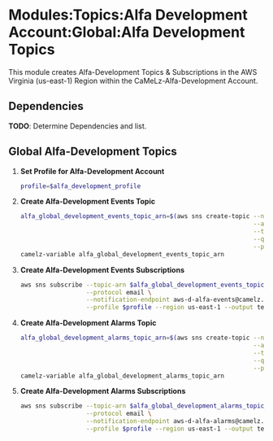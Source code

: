 # Modules:Topics:Alfa Development Account:Global:Alfa Development Topics

This module creates Alfa-Development Topics & Subscriptions in the AWS Virginia (us-east-1) Region within the
CaMeLz-Alfa-Development Account.

## Dependencies

**TODO**: Determine Dependencies and list.

## Global Alfa-Development Topics

1. **Set Profile for Alfa-Development Account**

    ```bash
    profile=$alfa_development_profile
    ```

1. **Create Alfa-Development Events Topic**

    ```bash
    alfa_global_development_events_topic_arn=$(aws sns create-topic --name Alfa-Development-Events \
                                                                    --attributes "DisplayName=ALFD Events" \
                                                                    --tags Key=Name,Value=Alfa-Development-Events-Topic Key=Company,Value=Alfa Key=Environment,Value=Development \
                                                                    --query 'TopicArn' \
                                                                    --profile $profile --region us-east-1 --output text)
    camelz-variable alfa_global_development_events_topic_arn
    ```

1. **Create Alfa-Development Events Subscriptions**

    ```bash
    aws sns subscribe --topic-arn $alfa_global_development_events_topic_arn \
                      --protocol email \
                      --notification-endpoint aws-d-alfa-events@camelz.io \
                      --profile $profile --region us-east-1 --output text
    ```

1. **Create Alfa-Development Alarms Topic**

    ```bash
    alfa_global_development_alarms_topic_arn=$(aws sns create-topic --name Alfa-Development-Alarms \
                                                                    --attributes "DisplayName=ALFD Alarms" \
                                                                    --tags Key=Name,Value=Alfa-Development-Alarms-Topic Key=Company,Value=Alfa Key=Environment,Value=Development \
                                                                    --query 'TopicArn' \
                                                                    --profile $profile --region us-east-1 --output text)
    camelz-variable alfa_global_development_alarms_topic_arn
    ```

1. **Create Alfa-Development Alarms Subscriptions**

    ```bash
    aws sns subscribe --topic-arn $alfa_global_development_alarms_topic_arn \
                      --protocol email \
                      --notification-endpoint aws-d-alfa-alarms@camelz.io \
                      --profile $profile --region us-east-1 --output text
    ```
